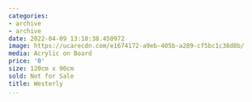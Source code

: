 ```yaml
---
categories:
- archive
- archive
date: 2022-04-09 13:18:38.450972
image: https://ucarecdn.com/e1674172-a9eb-405b-a289-cf5bc1c38d8b/
media: Acrylic on Board
price: '0'
size: 120cm x 90cm
sold: Not for Sale
title: Westerly
...
```

